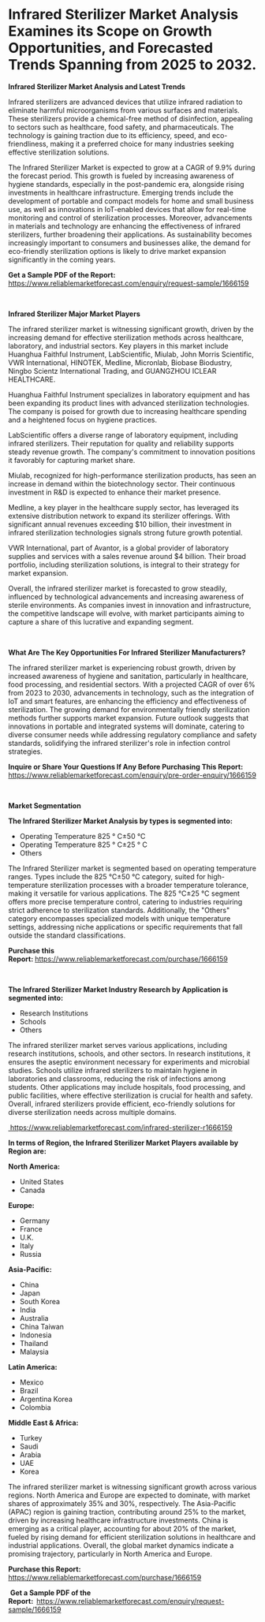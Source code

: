 <p><h1>Infrared Sterilizer Market Analysis Examines its Scope on Growth Opportunities, and Forecasted Trends Spanning from 2025 to 2032.</h1></p><p><strong>Infrared Sterilizer Market Analysis and Latest Trends</strong></p>
<p><p>Infrared sterilizers are advanced devices that utilize infrared radiation to eliminate harmful microorganisms from various surfaces and materials. These sterilizers provide a chemical-free method of disinfection, appealing to sectors such as healthcare, food safety, and pharmaceuticals. The technology is gaining traction due to its efficiency, speed, and eco-friendliness, making it a preferred choice for many industries seeking effective sterilization solutions.</p><p>The Infrared Sterilizer Market is expected to grow at a CAGR of 9.9% during the forecast period. This growth is fueled by increasing awareness of hygiene standards, especially in the post-pandemic era, alongside rising investments in healthcare infrastructure. Emerging trends include the development of portable and compact models for home and small business use, as well as innovations in IoT-enabled devices that allow for real-time monitoring and control of sterilization processes. Moreover, advancements in materials and technology are enhancing the effectiveness of infrared sterilizers, further broadening their applications. As sustainability becomes increasingly important to consumers and businesses alike, the demand for eco-friendly sterilization options is likely to drive market expansion significantly in the coming years.</p></p>
<p><strong>Get a Sample PDF of the Report:&nbsp;</strong> <a href="https://www.reliablemarketforecast.com/enquiry/request-sample/1666159?utm_campaign=3221&utm_medium=2&utm_source=Github&utm_content=ia&utm_term=17042025&utm_id=infrared-sterilizer">https://www.reliablemarketforecast.com/enquiry/request-sample/1666159</a></p>
<p>&nbsp;</p>
<p><strong>Infrared Sterilizer Major Market Players</strong></p>
<p><p>The infrared sterilizer market is witnessing significant growth, driven by the increasing demand for effective sterilization methods across healthcare, laboratory, and industrial sectors. Key players in this market include Huanghua Faithful Instrument, LabScientific, Miulab, John Morris Scientific, VWR International, HINOTEK, Medline, Micronlab, Biobase Biodustry, Ningbo Scientz International Trading, and GUANGZHOU ICLEAR HEALTHCARE.</p><p>Huanghua Faithful Instrument specializes in laboratory equipment and has been expanding its product lines with advanced sterilization technologies. The company is poised for growth due to increasing healthcare spending and a heightened focus on hygiene practices.</p><p>LabScientific offers a diverse range of laboratory equipment, including infrared sterilizers. Their reputation for quality and reliability supports steady revenue growth. The company's commitment to innovation positions it favorably for capturing market share.</p><p>Miulab, recognized for high-performance sterilization products, has seen an increase in demand within the biotechnology sector. Their continuous investment in R&D is expected to enhance their market presence.</p><p>Medline, a key player in the healthcare supply sector, has leveraged its extensive distribution network to expand its sterilizer offerings. With significant annual revenues exceeding $10 billion, their investment in infrared sterilization technologies signals strong future growth potential.</p><p>VWR International, part of Avantor, is a global provider of laboratory supplies and services with a sales revenue around $4 billion. Their broad portfolio, including sterilization solutions, is integral to their strategy for market expansion.</p><p>Overall, the infrared sterilizer market is forecasted to grow steadily, influenced by technological advancements and increasing awareness of sterile environments. As companies invest in innovation and infrastructure, the competitive landscape will evolve, with market participants aiming to capture a share of this lucrative and expanding segment.</p></p>
<p>&nbsp;</p>
<p><strong>What Are The Key Opportunities For Infrared Sterilizer Manufacturers?</strong></p>
<p><p>The infrared sterilizer market is experiencing robust growth, driven by increased awareness of hygiene and sanitation, particularly in healthcare, food processing, and residential sectors. With a projected CAGR of over 6% from 2023 to 2030, advancements in technology, such as the integration of IoT and smart features, are enhancing the efficiency and effectiveness of sterilization. The growing demand for environmentally friendly sterilization methods further supports market expansion. Future outlook suggests that innovations in portable and integrated systems will dominate, catering to diverse consumer needs while addressing regulatory compliance and safety standards, solidifying the infrared sterilizer's role in infection control strategies.</p></p>
<p><strong>Inquire or Share Your Questions If Any Before Purchasing This Report:</strong> <a href="https://www.reliablemarketforecast.com/enquiry/pre-order-enquiry/1666159?utm_campaign=3221&utm_medium=2&utm_source=Github&utm_content=ia&utm_term=17042025&utm_id=infrared-sterilizer">https://www.reliablemarketforecast.com/enquiry/pre-order-enquiry/1666159</a></p>
<p>&nbsp;</p>
<p><strong>Market Segmentation</strong></p>
<p><strong>The Infrared Sterilizer Market Analysis by types is segmented into:</strong></p>
<p><ul><li>Operating Temperature 825 ° C±50 °C</li><li>Operating Temperature 825 ° C±25 ° C</li><li>Others</li></ul></p>
<p><p>The Infrared Sterilizer market is segmented based on operating temperature ranges. Types include the 825 °C±50 °C category, suited for high-temperature sterilization processes with a broader temperature tolerance, making it versatile for various applications. The 825 °C±25 °C segment offers more precise temperature control, catering to industries requiring strict adherence to sterilization standards. Additionally, the "Others" category encompasses specialized models with unique temperature settings, addressing niche applications or specific requirements that fall outside the standard classifications.</p></p>
<p><strong>Purchase this Report:&nbsp;</strong><a href="https://www.reliablemarketforecast.com/purchase/1666159?utm_campaign=3221&utm_medium=2&utm_source=Github&utm_content=ia&utm_term=17042025&utm_id=infrared-sterilizer">https://www.reliablemarketforecast.com/purchase/1666159</a></p>
<p>&nbsp;</p>
<p><strong>The Infrared Sterilizer Market Industry Research by Application is segmented into:</strong></p>
<p><ul><li>Research Institutions</li><li>Schools</li><li>Others</li></ul></p>
<p><p>The infrared sterilizer market serves various applications, including research institutions, schools, and other sectors. In research institutions, it ensures the aseptic environment necessary for experiments and microbial studies. Schools utilize infrared sterilizers to maintain hygiene in laboratories and classrooms, reducing the risk of infections among students. Other applications may include hospitals, food processing, and public facilities, where effective sterilization is crucial for health and safety. Overall, infrared sterilizers provide efficient, eco-friendly solutions for diverse sterilization needs across multiple domains.</p></p>
<p><a href="https://www.reliablemarketforecast.com/infrared-sterilizer-r1666159?utm_campaign=3221&utm_medium=2&utm_source=Github&utm_content=ia&utm_term=17042025&utm_id=infrared-sterilizer">&nbsp;https://www.reliablemarketforecast.com/infrared-sterilizer-r1666159</a></p>
<p><strong>In terms of Region, the Infrared Sterilizer Market Players available by Region are:</strong></p>
<p>
    <p> <strong> North America: </strong>
        <ul>
            <li>United States</li>
            <li>Canada</li>
        </ul>
        </p> 
    <p> <strong> Europe: </strong>
        <ul>
            <li>Germany</li>
            <li>France</li>
            <li>U.K.</li>
            <li>Italy</li>
            <li>Russia</li>
        </ul>
        </p> 
    <p> <strong> Asia-Pacific: </strong>
        <ul>
            <li>China</li>
            <li>Japan</li>
            <li>South Korea</li>
            <li>India</li>
            <li>Australia</li>
            <li>China Taiwan</li>
            <li>Indonesia</li>
            <li>Thailand</li>
            <li>Malaysia</li>
        </ul>
        </p> 
    <p> <strong> Latin America: </strong>
        <ul>
            <li>Mexico</li>
            <li>Brazil</li>
            <li>Argentina Korea</li>
            <li>Colombia</li>
        </ul>
        </p> 
    <p> <strong> Middle East & Africa: </strong>
        <ul>
            <li>Turkey</li>
            <li>Saudi</li>
            <li>Arabia</li>
            <li>UAE</li>
            <li>Korea</li>
        </ul>
    </p>
    </p>
<p><p>The infrared sterilizer market is witnessing significant growth across various regions. North America and Europe are expected to dominate, with market shares of approximately 35% and 30%, respectively. The Asia-Pacific (APAC) region is gaining traction, contributing around 25% to the market, driven by increasing healthcare infrastructure investments. China is emerging as a critical player, accounting for about 20% of the market, fueled by rising demand for efficient sterilization solutions in healthcare and industrial applications. Overall, the global market dynamics indicate a promising trajectory, particularly in North America and Europe.</p></p>
<p><strong>Purchase this Report: </strong><a href="https://www.reliablemarketforecast.com/purchase/1666159?utm_campaign=3221&utm_medium=2&utm_source=Github&utm_content=ia&utm_term=17042025&utm_id=infrared-sterilizer">https://www.reliablemarketforecast.com/purchase/1666159</a></p>
<p>&nbsp;<strong>Get a Sample PDF of the Report:&nbsp;&nbsp;</strong><a href="https://www.reliablemarketforecast.com/enquiry/request-sample/1666159?utm_campaign=3221&utm_medium=2&utm_source=Github&utm_content=ia&utm_term=17042025&utm_id=infrared-sterilizer">https://www.reliablemarketforecast.com/enquiry/request-sample/1666159</a></p>
<p><strong></strong></p>
<p><p></p><p></p><p></p></p>
